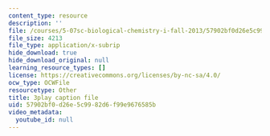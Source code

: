 ```yaml
---
content_type: resource
description: ''
file: /courses/5-07sc-biological-chemistry-i-fall-2013/57902bf0d26e5c9982d6f99e9676585b_bzwf2tgC23E.srt
file_size: 4213
file_type: application/x-subrip
hide_download: true
hide_download_original: null
learning_resource_types: []
license: https://creativecommons.org/licenses/by-nc-sa/4.0/
ocw_type: OCWFile
resourcetype: Other
title: 3play caption file
uid: 57902bf0-d26e-5c99-82d6-f99e9676585b
video_metadata:
  youtube_id: null
---
```

